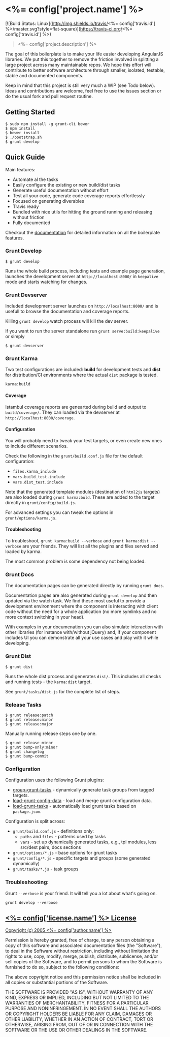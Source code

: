 # <%= config['project.name'] %>
[![Build Status: Linux](http://img.shields.io/travis/<%= config['travis.id'] %>/master.svg?style=flat-square)](https://travis-ci.org/<%= config['travis.id'] %>)

> <%= config['project.description'] %>

The goal of this boilerplate is to make your life easier developing AngularJS libraries. We put this together to remove
the friction involved in splitting a large project across many maintainable repos. We hope this effort will contribute
to better software architecture through smaller, isolated, testable, stable and documented components.

Keep in mind that this project is still very much a WIP (see Todo below). Ideas and contributions are welcome, feel free
to use the issues section or do the usual fork and pull request routine.

## Getting Started

```
$ sudo npm install -g grunt-cli bower
$ npm install
$ bower install
$ ./bootstrap.sh
$ grunt develop
```

## Quick Guide

Main features:
- Automate al the tasks
- Easily configure the existing or new build/dist tasks
- Generate useful documentation without effort
- Test all your code, generate code coverage reports effortlessly
- Focused on generating diverables
- Travis ready
- Bundled with nice utils for hitting the ground running and releasing without friction
- Fully documented

Checkout the [documentation](<%= config['docs.url'] %>) for detailed information on all
the boilerplate features.

### Grunt Develop

```
$ grunt develop
```

Runs the whole build process, including tests and example page generation, launches the development server at
`http://localhost:8000/` in `keepalive` mode and starts watching for changes.

### Grunt Devserver

Included development server launches on `http://localhost:8000/` and is usefull to browse the documentation and coverage reports.

Killing `grunt develop` watch process will kill the dev server.

If you want to run the server standalone run `grunt serve:build:keepalive` or simply

```
$ grunt devserver
```

### Grunt Karma

Two test configurations are included: **build** for development tests and **dist** for distribution/CI environments
where the actual `dist` package is tested.

```
karma:build
```

#### Coverage

Istambul coverage reports are genearted during build and output to `build/coverage/`. They can loaded via the devserver
at `http://localhost:8000/coverage`.

#### Configuration

You will probably need to tweak your test targets, or even create new ones to include different scenarios.

Check the following in the `grunt/build.conf.js` file for the default configuration:

- `files.karma_include`
- `vars.build_test.include`
- `vars.dist_test.include`

Note that the generated template modules (destination of `html2js` targets) are also loaded during `grunt karma:buld`.
These are added to the target directly in `grunt/config/build.js`.

For advanced settings you can tweak the options in `grunt/options/karma.js`.

#### Troubleshooting

To troubleshoot, `grunt karma:build --verbose` and `grunt karma:dist --verbose`  are your friends.
They will list all the plugins and files served and loaded by karma.

The most common problem is some dependency not being loaded.

### Grunt Docs

The documentation pages can be generated directly by running `grunt docs`.

Documentation pages are also generated during `grunt develop` and then updated via the watch task. We find these most
useful to provide a development environment where the component is interacting with client code without the need for a
whole application (no more symlinks and no more context switching in your head).

With examples in your documenation you can also simulate interaction with other libraries (for instance with/without
jQuery) and, if your component includes UI you can demonstrate all your use cases and play with it while developing.


### Grunt Dist

```
$ grunt dist
```

Runs the whole dist process and generates `dist/`. This includes all checks and running tests - the `karma:dist` target.

See `grunt/tasks/dist.js` for the complete list of steps.


### Release Tasks

```
$ grunt release:patch
$ grunt release:minor
$ grunt release:major
```

Manually running release steps one by one.

```
$ grunt release minor
$ grunt bump-only:minor
$ grunt changelog
$ grunt bump-commit
```

### Configuration

Configuration uses the following Grunt plugins:
- [group-grunt-tasks](https://github.com/cork-labs/group-grunt-tasks) - dynamically generate task groups from tagged targets.
- [load-grunt-config-data](https://github.com/cork-labs/load-grunt-config-data) - load and merge grunt configuration data.
- [load-grunt-tasks](https://github.com/sindresorhus/load-grunt-tasks) - automatically load grunt tasks based on `package.json`.

Configuration is split across:
- `grunt/build.conf.js` - definitions only:
  - `paths` and  `files` - patterns used by tasks
  - `vars` - set up dynamically generated tasks, e.g., tpl modules, less src/dest pairs, docs sections
- `grunt/options/*.js` - base options for grunt tasks
- `grunt/config/*.js` - specific targets and groups (some generated dynamically)
- `grunt/tasks/*.js` - task groups


### Troubleshooting:

Grunt `--verbose` is your friend. It will tell you a lot about what's going on.

```
grunt develop --verbose
```

## [<%= config['license.name'] %> License](LICENSE)

[Copyright (c) 2005 <%= config['author.name'] %>](<%= config['license.url'] %>)

Permission is hereby granted, free of charge, to any person obtaining a copy of
this software and associated documentation files (the "Software"), to deal in
the Software without restriction, including without limitation the rights to
use, copy, modify, merge, publish, distribute, sublicense, and/or sell copies of
the Software, and to permit persons to whom the Software is furnished to do so,
subject to the following conditions:

The above copyright notice and this permission notice shall be included in all
copies or substantial portions of the Software.

THE SOFTWARE IS PROVIDED "AS IS", WITHOUT WARRANTY OF ANY KIND, EXPRESS OR
IMPLIED, INCLUDING BUT NOT LIMITED TO THE WARRANTIES OF MERCHANTABILITY, FITNESS
FOR A PARTICULAR PURPOSE AND NONINFRINGEMENT. IN NO EVENT SHALL THE AUTHORS OR
COPYRIGHT HOLDERS BE LIABLE FOR ANY CLAIM, DAMAGES OR OTHER LIABILITY, WHETHER
IN AN ACTION OF CONTRACT, TORT OR OTHERWISE, ARISING FROM, OUT OF OR IN
CONNECTION WITH THE SOFTWARE OR THE USE OR OTHER DEALINGS IN THE SOFTWARE.
